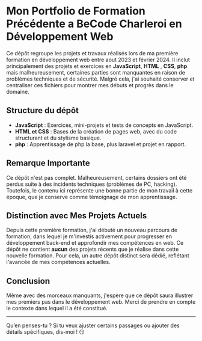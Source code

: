 # Mon Portfolio de Formation Précédente a BeCode Charleroi en Développement Web

Ce dépôt regroupe les projets et travaux réalisés lors de ma première formation en développement web entre aout 2023 et février 2024. Il inclut principalement des projets et exercices en **JavaScript**, **HTML** , **CSS**, **php** mais malheureusement, certaines parties sont manquantes en raison de problèmes techniques et de sécurité. Malgré cela, j'ai souhaité conserver et centraliser ces fichiers pour montrer mes débuts et progrès dans le domaine.

## Structure du dépôt

- **JavaScript** : Exercices, mini-projets et tests de concepts en JavaScript.
- **HTML et CSS** : Bases de la création de pages web, avec du code structurant et du stylisme basique.
- **php** : Apprentissage de php la base, plus laravel et projet en rapport.

## Remarque Importante

Ce dépôt n'est pas complet. Malheureusement, certains dossiers ont été perdus suite à des incidents techniques (problèmes de PC, hacking). Toutefois, le contenu ici représente une bonne partie de mon travail à cette époque, que je conserve comme témoignage de mon apprentissage.

## Distinction avec Mes Projets Actuels

Depuis cette première formation, j'ai débuté un nouveau parcours de formation, dans lequel je m'investis activement pour progresser en développement back-end et approfondir mes compétences en web. Ce dépôt ne contient **aucun** des projets récents que je réalise dans cette nouvelle formation. Pour cela, un autre dépôt distinct sera dédié, reflétant l'avancée de mes compétences actuelles.

## Conclusion

Même avec des morceaux manquants, j'espère que ce dépôt saura illustrer mes premiers pas dans le développement web. Merci de prendre en compte le contexte dans lequel il a été constitué.

---

Qu’en penses-tu ? Si tu veux ajuster certains passages ou ajouter des détails spécifiques, dis-moi ! 😏